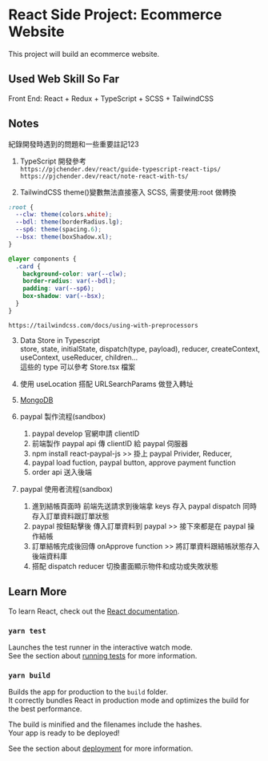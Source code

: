 # React Side Project: Ecommerce Website

This project will build an ecommerce website.

## Used Web Skill So Far

Front End: React + Redux + TypeScript + SCSS + TailwindCSS

## Notes

紀錄開發時遇到的問題和一些重要註記123

1. TypeScript 開發參考  
   `https://pjchender.dev/react/guide-typescript-react-tips/`  
   `https://pjchender.dev/react/note-react-with-ts/`

2. TailwindCSS theme()變數無法直接塞入 SCSS, 需要使用:root 做轉換

```scss
:root {
  --clw: theme(colors.white);
  --bdl: theme(borderRadius.lg);
  --sp6: theme(spacing.6);
  --bsx: theme(boxShadow.xl);
}

@layer components {
  .card {
    background-color: var(--clw);
    border-radius: var(--bdl);
    padding: var(--sp6);
    box-shadow: var(--bsx);
  }
}
```

`https://tailwindcss.com/docs/using-with-preprocessors`

3. Data Store in Typescript  
   store, state, initialState, dispatch(type, payload), reducer, createContext, useContext, useReducer, children...  
   這些的 type 可以參考 Store.tsx 檔案

4. 使用 useLocation 搭配 URLSearchParams 做登入轉址

5. [MongoDB](https://www.mongodb.com/)

6. paypal 製作流程(sandbox)
   1. paypal develop 官網申請 clientID
   2. 前端製作 paypal api 傳 clientID 給 paypal 伺服器
   3. npm install react-paypal-js >> 掛上 paypal Privider, Reducer,
   4. paypal load fuction, paypal button, approve payment function
   5. order api 送入後端
7. paypal 使用者流程(sandbox)
   1. 進到結帳頁面時 前端先送請求到後端拿 keys 存入 paypal dispatch 同時存入訂單資料跟訂單狀態
   2. paypal 按鈕點擊後 傳入訂單資料到 paypal >> 接下來都是在 paypal 操作結帳
   3. 訂單結帳完成後回傳 onApprove function >> 將訂單資料跟結帳狀態存入後端資料庫
   4. 搭配 dispatch reducer 切換畫面顯示物件和成功或失敗狀態

## Learn More

To learn React, check out the [React documentation](https://reactjs.org/).

### `yarn test`

Launches the test runner in the interactive watch mode.\
See the section about [running tests](https://facebook.github.io/create-react-app/docs/running-tests) for more information.

### `yarn build`

Builds the app for production to the `build` folder.\
It correctly bundles React in production mode and optimizes the build for the best performance.

The build is minified and the filenames include the hashes.\
Your app is ready to be deployed!

See the section about [deployment](https://facebook.github.io/create-react-app/docs/deployment) for more information.
